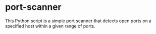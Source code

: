 # port-scanner
This Python script is a simple port scanner that detects open ports on a specified host within a given range of ports.
